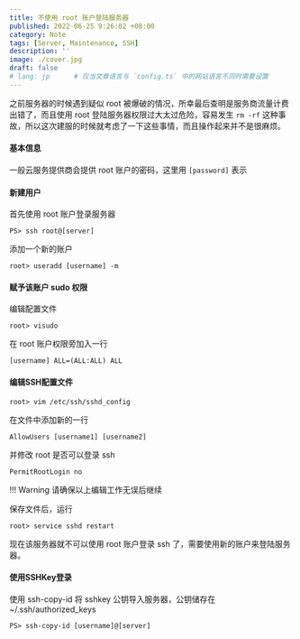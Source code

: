 ```yaml
---
title: 不使用 root 账户登陆服务器
published: 2022-06-25 9:26:02 +08:00
category: Note
tags: [Server, Maintenance, SSH]
description: ''
image: ./cover.jpg
draft: false
# lang: jp      # 仅当文章语言与 `config.ts` 中的网站语言不同时需要设置
---
```


之前服务器的时候遇到疑似 root 被爆破的情况，所幸最后查明是服务商流量计费出错了，而且使用 root 登陆服务器权限过大太过危险，容易发生 `rm -rf` 这种事故，所以这次建服的时候就考虑了一下这些事情，而且操作起来并不是很麻烦。

#### 基本信息

一般云服务提供商会提供 root 账户的密码，这里用 `[password]` 表示
<!-- more -->
#### 新建用户

首先使用 root 账户登录服务器

```shell
PS> ssh root@[server]
```

添加一个新的账户

```shell
root> useradd [username] -m
```

#### 赋予该账户 sudo 权限

编辑配置文件

```shell
root> visudo
```

在 root 账户权限旁加入一行

```shell
[username] ALL=(ALL:ALL) ALL
```

#### 编辑SSH配置文件

```shell
root> vim /etc/ssh/sshd_config
```

在文件中添加新的一行

```shell
AllowUsers [username1] [username2]
```

并修改 root 是否可以登录 ssh

```shell
PermitRootLogin no
```

!!! Warning 请确保以上编辑工作无误后继续

保存文件后，运行

```shell
root> service sshd restart
```

现在该服务器就不可以使用 root 账户登录 ssh 了，需要使用新的账户来登陆服务器。

#### 使用SSHKey登录

使用 ssh-copy-id 将 sshkey 公钥导入服务器，公钥储存在 ~/.ssh/authorized_keys

```shell
PS> ssh-copy-id [username]@[server]
```
